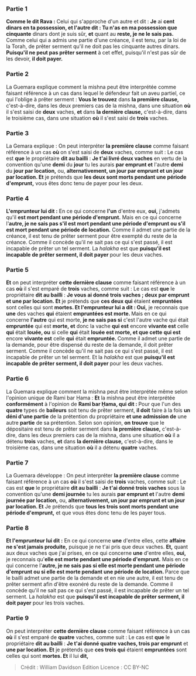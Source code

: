 
### Partie 1
<b>Comme le dit Rava :</b> Celui qui s'approche d'un autre et dit : <b>Je</b> ai <b>cent dinars en ta possession, et l'autre dit : Tu n'as en ma possession que cinquante</b> dinars dont je suis sûr, <b>et</b> quant au <b>reste, je ne le sais pas.</b> Comme celui qui a admis une partie d'une créance, il est tenu, par la loi de la Torah, de prêter serment qu'il ne doit pas les cinquante autres dinars. <b>Puisqu'il ne peut pas prêter serment</b> à cet effet, puisqu'il n'est pas sûr de les devoir, <b>il doit payer.</b>

### Partie 2
La Guemara explique comment la mishna peut être interprétée comme faisant référence à un cas dans lequel le défendeur fait un aveu partiel, ce qui l'oblige à prêter serment : <b>Vous le trouvez</b> dans <b>la première clause,</b> c'est-à-dire, dans les deux premiers cas de la mishna, dans une situation <b>où</b> il s'est saisi de <b>deux</b> vaches, <b>et</b> dans <b>la dernière clause,</b> c'est-à-dire, dans le troisième cas, dans une situation <b>où</b> il s'est saisi de <b>trois</b> vaches.

### Partie 3
La Gemara explique : On peut interpréter <b>la première clause</b> comme faisant référence à un cas <b>où</b> on s'est saisi de <b>deux</b> vaches, comme suit : Le cas est <b>que</b> le propriétaire <b>dit au bailli</b> : <b>Je t'ai livré deux vaches</b> en vertu de la convention qu'une <b>demi</b> du <b>jour</b> tu les aurais <b>par emprunt et</b> l'autre <b>demi</b> du <b>jour par location,</b> ou, <b>alternativement, un jour par emprunt et un jour par location. Et</b> je prétends que <b>les deux sont morts pendant une période d'emprunt,</b> vous êtes donc tenu de payer pour les deux.

### Partie 4
<b>L'emprunteur lui dit :</b> En ce qui concerne <b>l'un</b> d'entre eux, <b>oui,</b> j'admets qu'il <b>est mort pendant une période d'emprunt.</b> Mais en ce qui concerne l'<b>autre, je ne sais pas s'il est mort pendant une période d'emprunt ou s'il est mort pendant une période de location.</b> Comme il admet une partie de la créance, il est tenu de prêter serment pour être exempté du reste de la créance. Comme il concède qu'il ne sait pas ce qui s'est passé, il est incapable de prêter un tel serment. La <i>halakha</i> est que <b>puisqu'il est incapable de prêter serment, il doit payer</b> pour les deux vaches.

### Partie 5
<b>Et</b> on peut interpréter <b>cette dernière clause</b> comme faisant référence à un cas <b>où</b> il s'est emparé de <b>trois</b> vaches, comme suit : Le cas est <b>que</b> le propriétaire <b>dit au bailli</b> : <b>Je vous ai donné trois vaches ; deux par emprunt et une par location. Et</b> je prétends que <b>ces deux qui</b> étaient <b>empruntées</b> sont celles qui sont <b>mortes. Et l'emprunteur lui a dit : Oui,</b> je reconnais que <b>une</b> des vaches <b>qui</b> étaient <b>empruntées est morte. </b> Mais en ce qui concerne <b>l'autre</b> qui est morte, <b>je ne sais pas si</b> c'est l'autre vache qui était <b>empruntée</b> qui est <b>morte, et</b> donc la vache <b>qui est</b> encore <b>vivante est</b> celle <b>qui</b> était <b>louée, ou</b> si celle <b>qui</b> était <b>louée est morte, et que cette</b> <b>qui est</b> encore <b>vivante est</b> celle <b>qui</b> était <b>empruntée. </b> Comme il admet une partie de la demande, pour être dispensé du reste de la demande, il doit prêter serment. Comme il concède qu'il ne sait pas ce qui s'est passé, il est incapable de prêter un tel serment. Et la <i>halakha</i> est que <b>puisqu'il est incapable de prêter serment, il doit payer</b> pour les deux vaches.

### Partie 6
La Guemara explique comment la mishna peut être interprétée même selon l'opinion unique de Rami bar Ḥama : <b>Et</b> la mishna peut être interprétée <b>conformément</b> à l'opinion de <b>Rami bar Ḥama, qui dit : </b> Pour que l'un des <b>quatre</b> types de <b>baileurs</b> soit tenu de prêter serment, <b>il doit</b> faire à la fois <b>un déni d'une partie</b> de la prétention du propriétaire <b>et une admission de</b> une autre <b>partie</b> de sa prétention. Selon son opinion, <b>on trouve</b> que le dépositaire est tenu de prêter serment dans <b>la première clause,</b> c'est-à-dire, dans les deux premiers cas de la mishna, dans une situation <b>où</b> il a détenu <b>trois</b> vaches, <b>et</b> dans <b>la dernière clause,</b> c'est-à-dire, dans le troisième cas, dans une situation <b>où</b> il a détenu <b>quatre</b> vaches.

### Partie 7
La Guemara développe : On peut interpréter <b>la première clause</b> comme faisant référence à un cas <b>où</b> il s'est saisi de <b>trois</b> vaches, comme suit : Le cas est <b>que</b> le propriétaire <b>dit au bailli</b> : <b>Je t'ai donné trois vaches</b> sous la convention qu'une <b>demi journée</b> tu les aurais <b>par emprunt et</b> l'autre <b>demi journée par location,</b> ou, <b>alternativement, un jour par emprunt et un jour par location. Et</b> Je prétends que <b>tous les trois sont morts pendant une période d'emprunt,</b> et que vous êtes donc tenu de les payer tous.

### Partie 8
<b>Et l'emprunteur lui dit :</b> En ce qui concerne <b>une</b> d'entre elles, cette <b>affaire ne s'est jamais produite,</b> puisque je ne t'ai pris que deux vaches. <b>Et,</b> quant aux deux vaches que j'ai prises, en ce qui concerne <b>une</b> d'entre elles, <b>oui,</b> je reconnais qu'<b>elle est morte pendant une période d'emprunt.</b> Mais en ce qui concerne l'<b>autre, je ne sais pas si elle est morte pendant une période d'emprunt ou si elle est morte pendant une période de location. </b> Parce que le bailli admet une partie de la demande et en nie une autre, il est tenu de prêter serment afin d'être exonéré du reste de la demande. Comme il concède qu'il ne sait pas ce qui s'est passé, il est incapable de prêter un tel serment. La <i>halakha</i> est que <b>puisqu'il est incapable de prêter serment, il doit payer</b> pour les trois vaches.

### Partie 9
On peut interpréter <b>cette dernière clause</b> comme faisant référence à un cas <b>où</b> il s'est emparé de <b>quatre</b> vaches, comme suit : Le cas est <b>que</b> le propriétaire <b>dit au bailli</b> : <b>Je t'ai donné quatre vaches, trois par emprunt</b> et <b>une par location. Et</b> je prétends que <b>ces trois qui</b> étaient <b>empruntées</b> sont celles qui sont <b>mortes. Et</b> il lui <b>dit,</b>

>Crédit : William Davidson Edition
>Licence : CC BY-NC